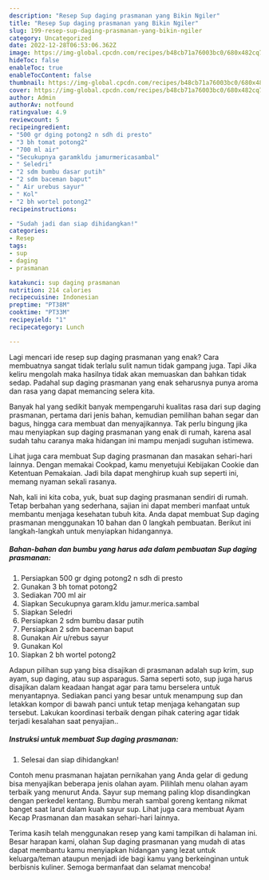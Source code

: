 ```yaml
---
description: "Resep Sup daging prasmanan yang Bikin Ngiler"
title: "Resep Sup daging prasmanan yang Bikin Ngiler"
slug: 199-resep-sup-daging-prasmanan-yang-bikin-ngiler
category: Uncategorized
date: 2022-12-28T06:53:06.362Z
image: https://img-global.cpcdn.com/recipes/b48cb71a76003bc0/680x482cq70/sup-daging-prasmanan-foto-resep-utama.jpg
hideToc: false
enableToc: true
enableTocContent: false
thumbnail: https://img-global.cpcdn.com/recipes/b48cb71a76003bc0/680x482cq70/sup-daging-prasmanan-foto-resep-utama.jpg
cover: https://img-global.cpcdn.com/recipes/b48cb71a76003bc0/680x482cq70/sup-daging-prasmanan-foto-resep-utama.jpg
author: Admin
authorAv: notfound
ratingvalue: 4.9
reviewcount: 5
recipeingredient:
- "500 gr dging potong2 n sdh di presto"
- "3 bh tomat potong2"
- "700 ml air"
- "Secukupnya garamkldu jamurmericasambal"
- " Seledri"
- "2 sdm bumbu dasar putih"
- "2 sdm baceman baput"
- " Air urebus sayur"
- " Kol"
- "2 bh wortel potong2"
recipeinstructions:

- "Sudah jadi dan siap dihidangkan!"
categories:
- Resep
tags:
- sup
- daging
- prasmanan

katakunci: sup daging prasmanan 
nutrition: 214 calories
recipecuisine: Indonesian
preptime: "PT38M"
cooktime: "PT33M"
recipeyield: "1"
recipecategory: Lunch

---
```



Lagi mencari ide resep sup daging prasmanan yang enak? Cara membuatnya sangat tidak terlalu sulit namun tidak gampang juga. Tapi Jika keliru mengolah maka hasilnya tidak akan memuaskan dan bahkan tidak sedap. Padahal sup daging prasmanan yang enak seharusnya punya aroma dan rasa yang dapat memancing selera kita.


Banyak hal yang sedikit banyak mempengaruhi kualitas rasa dari sup daging prasmanan, pertama dari jenis bahan, kemudian pemilihan bahan segar dan bagus, hingga cara membuat dan menyajikannya. Tak perlu bingung jika mau menyiapkan sup daging prasmanan yang enak di rumah, karena asal sudah tahu caranya maka hidangan ini mampu menjadi suguhan istimewa.

Lihat juga cara membuat Sup daging prasmanan dan masakan sehari-hari lainnya. Dengan memakai Cookpad, kamu menyetujui Kebijakan Cookie dan Ketentuan Pemakaian. Jadi bila dapat menghirup kuah sup seperti ini, memang nyaman sekali rasanya.


Nah, kali ini kita coba, yuk, buat sup daging prasmanan sendiri di rumah. Tetap berbahan yang sederhana, sajian ini dapat memberi manfaat untuk membantu menjaga kesehatan tubuh kita. Anda dapat membuat Sup daging prasmanan menggunakan 10 bahan dan 0 langkah pembuatan. Berikut ini langkah-langkah untuk menyiapkan hidangannya.

<!--inarticleads1-->

##### Bahan-bahan dan bumbu yang harus ada dalam pembuatan Sup daging prasmanan:

1. Persiapkan 500 gr dging potong2 n sdh di presto
1. Gunakan 3 bh tomat potong2
1. Sediakan 700 ml air
1. Siapkan Secukupnya garam.kldu jamur.merica.sambal
1. Siapkan  Seledri
1. Persiapkan 2 sdm bumbu dasar putih
1. Persiapkan 2 sdm baceman baput
1. Gunakan  Air u/rebus sayur
1. Gunakan  Kol
1. Siapkan 2 bh wortel potong2


Adapun pilihan sup yang bisa disajikan di prasmanan adalah sup krim, sup ayam, sup daging, atau sup asparagus. Sama seperti soto, sup juga harus disajikan dalam keadaan hangat agar para tamu berselera untuk menyantapnya. Sediakan panci yang besar untuk menampung sup dan letakkan kompor di bawah panci untuk tetap menjaga kehangatan sup tersebut. Lakukan koordinasi terbaik dengan pihak catering agar tidak terjadi kesalahan saat penyajian.. 

<!--inarticleads2-->

##### Instruksi untuk membuat Sup daging prasmanan:


1. Selesai dan siap dihidangkan!

Contoh menu prasmanan hajatan pernikahan yang Anda gelar di gedung bisa menyajikan beberapa jenis olahan ayam. Pilihlah menu olahan ayam terbaik yang menurut Anda. Sayur sup memang paling klop disandingkan dengan perkedel kentang. Bumbu merah sambal goreng kentang nikmat banget saat larut dalam kuah sayur sup. Lihat juga cara membuat Ayam Kecap Prasmanan dan masakan sehari-hari lainnya. 

Terima kasih telah menggunakan resep yang kami tampilkan di halaman ini. Besar harapan kami, olahan Sup daging prasmanan yang mudah di atas dapat membantu kamu menyiapkan hidangan yang lezat untuk keluarga/teman ataupun menjadi ide bagi kamu yang berkeinginan untuk berbisnis kuliner. Semoga bermanfaat dan selamat mencoba!

